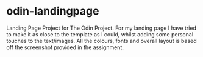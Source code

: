 # odin-landingpage
Landing Page Project for The Odin Project. For my landing page I have tried to make it as close to the template as I could, whilst adding some personal touches to the text/images. All the colours, fonts and overall layout is based off the screenshot provided in the assignment.
